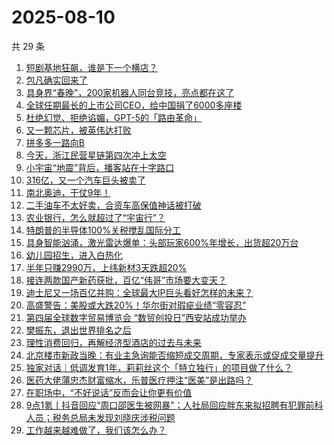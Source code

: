 # 2025-08-10

共 29 条

<!-- BEGIN 36KR -->
<!-- 最后更新时间 2025-08-10 08:55:24 +0800 -->
1. [短剧基地狂飙，谁是下一个横店？](https://36kr.com/p/3414278770838913)
1. [包凡确实回来了](https://36kr.com/p/3415107290779264)
1. [具身界“春晚”，200家机器人同台竞技，亮点都在这了](https://36kr.com/p/3415061751795079)
1. [全球任期最长的上市公司CEO，给中国捐了6000多座楼](https://36kr.com/p/3415058108206468)
1. [杜绝幻觉、拒绝谄媚，GPT-5的「路由革命」](https://36kr.com/p/3414259316264585)
1. [又一颗芯片，被英伟达打败](https://36kr.com/p/3414981276290441)
1. [拼多多一路向B](https://36kr.com/p/3414187461529217)
1. [今天，浙江民营星链第四次冲上太空](https://36kr.com/p/3415261230206595)
1. [小宇宙“地震”背后，播客站在十字路口](https://36kr.com/p/3415042877263488)
1. [316亿，又一个汽车巨头被卖了](https://36kr.com/p/3414984831864450)
1. [南北奥迪，干仗9年！](https://36kr.com/p/3414173167832704)
1. [二手油车不太好卖，合资车高保值神话被打破](https://36kr.com/p/3414154410561160)
1. [农业银行，怎么就超过了“宇宙行”？](https://36kr.com/p/3414911622139270)
1. [特朗普的半导体100%关税搅乱国际分工](https://36kr.com/p/3414880098995588)
1. [具身智能汹涌，激光雷达爆单：头部玩家600%年增长，出货超20万台](https://36kr.com/p/3414141455109507)
1. [幼儿园招生，进入白热化](https://36kr.com/p/3414278267162245)
1. [半年只赚2990万，上纬新材3天跌超20%](https://36kr.com/p/3414154596552065)
1. [接连两款国产新药获批，百亿“伟哥”市场要大变天？](https://36kr.com/p/3414855145819527)
1. [迪士尼又一场百亿并购：全球最大IP巨头看好怎样的未来？](https://36kr.com/p/3414326265957765)
1. [高盛警告：美股或大跌20%！华尔街对瑕疵业绩“零容忍”](https://36kr.com/p/3414845216263810)
1. [第四届全球数字贸易博览会 “数贸创投日”西安站成功举办](https://36kr.com/p/3414080477351300)
1. [樊振东，退出世界排名之后](https://36kr.com/p/3414319759675014)
1. [理性消费回归，再解经济型酒店的过去与未来](https://36kr.com/p/3414262079052164)
1. [北京楼市新政当晚：有业主急询能否缩短成交周期，专家表示或促成交量提升](https://36kr.com/p/3414372744760704)
1. [独家对话｜低调发育1年，莉莉丝这个「特立独行」的项目做了什么？](https://36kr.com/p/3414226795056521)
1. [医药大佬蒲忠杰财富缩水，乐普医疗押注“医美”是出路吗？](https://36kr.com/p/3414317568923780)
1. [在职场中，“不好说话”反而会让你更有价值](https://36kr.com/p/3391506601773193)
1. [9点1氪丨抖音回应“周口邵医生被网暴”；人社局回应胖东来拟招聘有犯罪前科人员；税务总局未发现刘晓庆涉税问题](https://36kr.com/p/3414321010625922)
1. [工作越来越难做了，我们该怎么办？](https://36kr.com/p/3387168030146049)
<!-- END 36KR -->